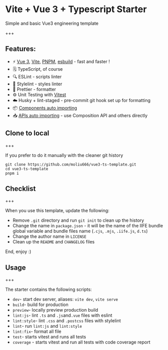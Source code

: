 # Vite + Vue 3 + Typescript Starter

Simple and basic Vue3 engineering template

+++

## Features:

+ ⚡️ [Vue 3](https://github.com/vuejs/core), [Vite](https://github.com/vitejs/vite), [PNPM](https://pnpm.io/), [esbuild](https://github.com/evanw/esbuild) \- fast and faster !
+ 🗒  TypeScript, of course
+ 🔍 ESLint - scripts linter
+ 🔡 Stylelint - styles linter
+ 🔡 Prettier - formatter
+ ⚙️ Unit Testing with [Vitest](https://github.com/vitest-dev/vitest)
+ ☁️ Husky + lint-staged - pre-commit git hook set up for formatting
+ 📦 [Components auto importing](https://github.com/antfu/vitesse/blob/main/src/components)
+ 📥 [APIs auto importing](https://github.com/antfu/unplugin-auto-import) - use Composition API and others directly



## Clone to local

+++

If you prefer to do it manually with the cleaner git history

```shell
git clone https://github.com/moliu666/vue3-ts-template.git
cd vue3-ts-template
pnpm i
```



## Checklist

+++

When you use this template, update the following:

- Remove `.git` directory and run `git init` to clean up the history
- Change the name in `package.json` - it will be the name of the IIFE bundle global variable and bundle files name (`.cjs`, `.mjs`, `.iife.js`, `d.ts`)
- Change the author name in `LICENSE`
- Clean up the `README` and `CHANGELOG` files

End, enjoy :)



## Usage

+++

The starter contains the following scripts:

+ `dev`- start dev server, aliases: `vite dev`, `vite serve`
+ `build`- build for production
+ `preview`- locally preview production build
+ `lint:js`- lint `.ts` and `.js`and`.vue` files with eslint
+ `lint:style`-  lint `.css` and `.postcss` files with stylelint
+ `lint`- run `lint:js` and  `lint:style`
+ `lint:fix`- format all file
+ `test`- starts vitest and runs all tests
+ `coverage` - starts vitest and run all tests with code coverage report

